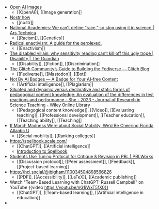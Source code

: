 - [Open AI Images](https://open.ai/images)
	- [[OpenAI]], [[Image generation]]
- [Nostr.how](https://nostr.how/)
	- [[nostr]]
- [National Academies: We can’t define “race,” so stop using it in science | Ars Technica](https://arstechnica.com/science/2023/03/national-academies-we-cant-define-race-so-stop-using-it-in-science/)
	- [[Racism]], [[Genetics]]
- [Radical enactivism: A guide for the perplexed.](https://psycnet.apa.org/record/2023-53291-001)
	- [[Enactivism]]
- [The disabled villain: why sensitivity reading can’t kill off this ugly trope | Disability | The Guardian](https://www.theguardian.com/news/2023/mar/14/the-disabled-villain-why-sensitivity-reading-cant-kill-off-this-ugly-trope)
	- [[Disability]], [[fiction]], [[Discrimination]]
- [The Glitch Community’s Guide to Building the Fediverse — Glitch Blog](https://blog.glitch.com/post/glitch-communitys-guide-to-building-the-fediverse)
	- [[Fediverse]], [[Mastodon]], [[Bot]]
- [Not By AI Badges — A Badge for Your AI-free Content](https://notbyai.fyi/)
	- [[Artificial intelligence]], [[Plagiarism]]
- [Situated and dynamic versus declarative and static forms of pedagogical content knowledge: An evaluation of the differences in test reactions and performance - She - 2023 - Journal of Research in Science Teaching - Wiley Online Library](https://onlinelibrary.wiley.com/doi/10.1002/tea.21810)
	- [[Pedagogical content knowledge]], [[Video]], [[Evaluating teaching]], [[Professional development]], [[Teacher education]], [[Teaching ability]], [[Teaching]]
- [If March Madness Were about Social Mobility, We’d Be Cheering Florida Atlantic U](https://www.yahoo.com/lifestyle/march-madness-were-social-mobility-183000833.html)
	- [[Social mobility]], [[Ranking colleges]]
- https://spellbook.scale.com/
	- [[ChatGPT]], [[Artificial intelligence]]
	- [Introduction to Spellbook](https://spellbook.readme.io/docs)
- [Students Use Tuning Protocol for Critique & Revision in PBL | PBLWorks](https://www.pblworks.org/blog/students-use-tuning-protocol-critique-revision-pbl)
	- [[Discussion protocol]], [[Peer assessment]], [[Feedback]], [[Project-based learning]]
- https://hci.social/@jbigham/110034504898566826
	- [[PDF]], [[Accessibility]], [[LaTeX]], [[Academic publishing]]
- Watch "Team-Based Learning with ChatGPT: Russell Campbell" on YouTube {{video https://youtu.be/nG1iWxT5fX0}}
	- [[ChatGPT]], [[Team-based learning]], [[Artificial intelligence in education]]
-